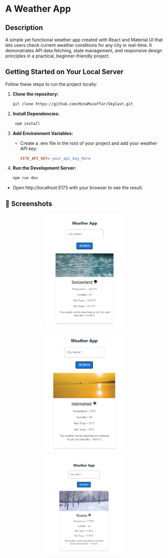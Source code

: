# A Weather App

## Description

A simple yet functional weather app created with React and Material UI that lets users check current weather conditions for any city in real-time. It demonstrates API data fetching, state management, and responsive design principles in a practical, beginner-friendly project.

## Getting Started on Your Local Server

Follow these steps to run the project locally:

1. **Clone the repository:**

   ```bash
   git clone https://github.com/HinaMuzaffar/SkyCast.git
   ```

2. **Install Dependencies:**
   ```bash
    npm install
   ```
3. **Add Environment Variables:**
   - Create a .env file in the root of your project and add your weather API key:
     ```ini
     VITE_API_KEY= your_api_key_here
     ```
4. **Run the Development Server:**
   ```bash
   npm run dev
   ```

- Open http://localhost:5173 with your browser to see the result.

## 📸 Screenshots

<p align="center">
  <img src="./public/images/weather-app.png" alt="Weather of Switzerland" width="250" style="border: 1px solid #fff; border-radius: 8px; margin: 4px;"/>
  <img src="./public/images/weather-app1.png" alt="Weather of Islamabad" width="250" style="border: 1px solid #fff; border-radius: 8px; margin: 4px;"/>
  <img src="./public/images/weather-app2.png" alt="Weather of Russia" width="250" style="border: 1px solid #fff; border-radius: 8px; margin: 4px;"/>
</p>
